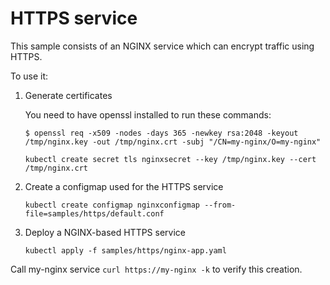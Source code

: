 # HTTPS service

This sample consists of an NGINX service which can encrypt traffic using HTTPS.

To use it:

1. Generate certificates

    You need to have openssl installed to run these commands:

    ```console
    $ openssl req -x509 -nodes -days 365 -newkey rsa:2048 -keyout /tmp/nginx.key -out /tmp/nginx.crt -subj "/CN=my-nginx/O=my-nginx"
    ```

    `kubectl create secret tls nginxsecret --key /tmp/nginx.key --cert /tmp/nginx.crt`

2. Create a configmap used for the HTTPS service

    `kubectl create configmap nginxconfigmap --from-file=samples/https/default.conf`

3. Deploy a NGINX-based HTTPS service

    `kubectl apply -f samples/https/nginx-app.yaml`

Call my-nginx service `curl https://my-nginx -k` to verify this creation.
